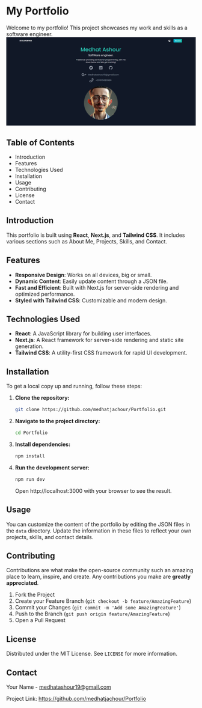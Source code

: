 # My Portfolio

Welcome to my portfolio! This project showcases my work and skills as a software engineer.
![alt text](https://github.com/medhatjachour/Portfolio/blob/main/public/img.png?raw=true)

## Table of Contents

- Introduction
- Features
- Technologies Used
- Installation
- Usage
- Contributing
- License
- Contact

## Introduction

This portfolio is built using **React**, **Next.js**, and **Tailwind CSS**. It includes various sections such as About Me, Projects, Skills, and Contact.

## Features

- **Responsive Design**: Works on all devices, big or small.
- **Dynamic Content**: Easily update content through a JSON file.
- **Fast and Efficient**: Built with Next.js for server-side rendering and optimized performance.
- **Styled with Tailwind CSS**: Customizable and modern design.

## Technologies Used

- **React**: A JavaScript library for building user interfaces.
- **Next.js**: A React framework for server-side rendering and static site generation.
- **Tailwind CSS**: A utility-first CSS framework for rapid UI development.

## Installation

To get a local copy up and running, follow these steps:

1. **Clone the repository:**

    ```bash
    git clone https://github.com/medhatjachour/Portfolio.git
    ```

2. **Navigate to the project directory:**

    ```bash
    cd Portfolio
    ```

3. **Install dependencies:**

    ```bash
    npm install
    ```

4. **Run the development server:**

    ```bash
    npm run dev
    ```

    Open http://localhost:3000 with your browser to see the result.

## Usage

You can customize the content of the portfolio by editing the JSON files in the `data` directory. Update the information in these files to reflect your own projects, skills, and contact details.

## Contributing

Contributions are what make the open-source community such an amazing place to learn, inspire, and create. Any contributions you make are **greatly appreciated**.

1. Fork the Project
2. Create your Feature Branch (`git checkout -b feature/AmazingFeature`)
3. Commit your Changes (`git commit -m 'Add some AmazingFeature'`)
4. Push to the Branch (`git push origin feature/AmazingFeature`)
5. Open a Pull Request

## License

Distributed under the MIT License. See `LICENSE` for more information.

## Contact

Your Name - medhatashour19@gmail.com

Project Link: https://github.com/medhatjachour/Portfolio